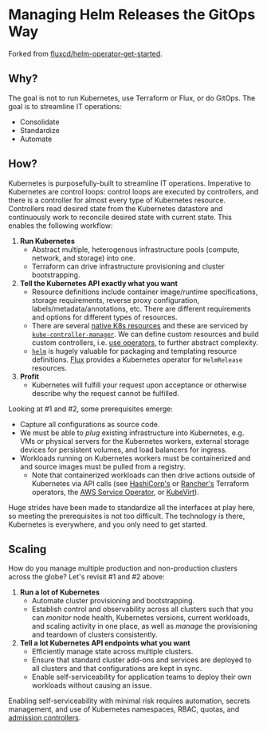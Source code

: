 # Managing Helm Releases the GitOps Way
Forked from [fluxcd/helm-operator-get-started](https://github.com/fluxcd/helm-operator-get-started).

## Why?
The goal is not to run Kubernetes, use Terraform or Flux, or do GitOps. The goal is to streamline IT operations:
* Consolidate
* Standardize
* Automate

## How?
Kubernetes is purposefully-built to streamline IT operations. Imperative to Kubernetes are control loops: control loops are executed by controllers, and there is a controller for almost every type of Kubernetes resource. Controllers read desired state from the Kubernetes datastore and continuously work to reconcile desired state with current state. This enables the following workflow:
1. **Run Kubernetes**
   - Abstract multiple, heterogenous infrastructure pools (compute, network, and storage) into one.
   - Terraform can drive infrastructure provisioning and cluster bootstrapping.
2. **Tell the Kubernetes API exactly what you want**
   - Resource definitions include container image/runtime specifications, storage requirements, reverse proxy configuration, labels/metadata/annotations, etc. There are different requirements and options for different types of resources.
   - There are several [native K8s resources](https://kubernetes.io/docs/reference/generated/kubernetes-api/v1.19/) and these are serviced by [`kube-controller-manager`](https://kubernetes.io/docs/concepts/overview/components/#kube-controller-manager). We can define custom resources and build custom controllers, i.e. [use operators](https://kubernetes.io/docs/concepts/extend-kubernetes/operator/), to further abstract complexity.
   - [`helm`](https://helm.sh/) is hugely valuable for packaging and templating resource definitions. [Flux](https://fluxcd.io/) provides a Kubernetes operator for `HelmRelease` resources.
3. **Profit**
   - Kubernetes will fulfill your request upon acceptance or otherwise describe why the request cannot be fulfilled.

Looking at #1 and #2, some prerequisites emerge:
* Capture all configurations as source code.
* We must be able to *plug* existing infrastructure into Kubernetes, e.g. VMs or physical servers for the Kubernetes workers, external storage devices for persistent volumes, and load balancers for ingress.
* Workloads running on Kubernetes workers must be containerized and and source images must be pulled from a registry.
  - Note that containerized workloads can then drive actions outside of Kubernetes via API calls (see [HashiCorp's](https://www.hashicorp.com/blog/creating-workspaces-with-the-hashicorp-terraform-operator-for-kubernetes) or [Rancher's](https://github.com/rancher/terraform-controller) Terraform operators, the [AWS Service Operator](https://aws.amazon.com/blogs/opensource/aws-service-operator-kubernetes-available/), or [KubeVirt](https://kubevirt.io/)).

Huge strides have been made to standardize all the interfaces at play here, so meeting the prerequisites is not too difficult. The technology is there, Kubernetes is everywhere, and you only need to get started.

## Scaling
How do you manage multiple production and non-production clusters across the globe? Let's revisit #1 and #2 above:
1. **Run a lot of Kubernetes**
   - Automate cluster provisioning and bootstrapping.
   - Establish control and observability across all clusters such that you can _monitor_ node health, Kubernetes versions, current workloads, and scaling activity in one place, as well as _manage_ the provisioning and teardown of clusters consistently.
2. **Tell a lot Kubernetes API endpoints what you want**
   - Efficiently manage state across multiple clusters.
   - Ensure that standard cluster add-ons and services are deployed to all clusters and that configurations are kept in sync.
   - Enable self-serviceability for application teams to deploy their own workloads without causing an issue.

Enabling self-serviceability with minimal risk requires automation, secrets management, and use of Kubernetes namespaces, RBAC, quotas, and [admission controllers](https://kubernetes.io/docs/reference/access-authn-authz/admission-controllers/).

